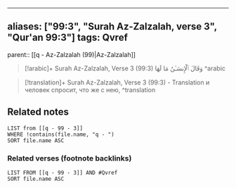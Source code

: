 
---
aliases: ["99:3", "Surah Az-Zalzalah, verse 3", "Qur'an 99:3"]
tags: Qvref
---

parent:: [[q - Az-Zalzalah (99)|Az-Zalzalah]]

> [!arabic]+ Surah Az-Zalzalah, Verse 3 (99:3)
> <span class="quran-arabic">وَقَالَ ٱلْإِنسَـٰنُ مَا لَهَا</span>
^arabic

> [!translation]+ Surah Az-Zalzalah, Verse 3 (99:3) - Translation
> и человек спросит, что же с нею,
^translation



## Related notes
```dataview
LIST from [[q - 99 - 3]]
WHERE !contains(file.name, "q - ")
SORT file.name ASC
```

### Related verses (footnote backlinks)
```dataview
LIST FROM [[q - 99 - 3]] AND #Qvref
SORT file.name ASC
```

